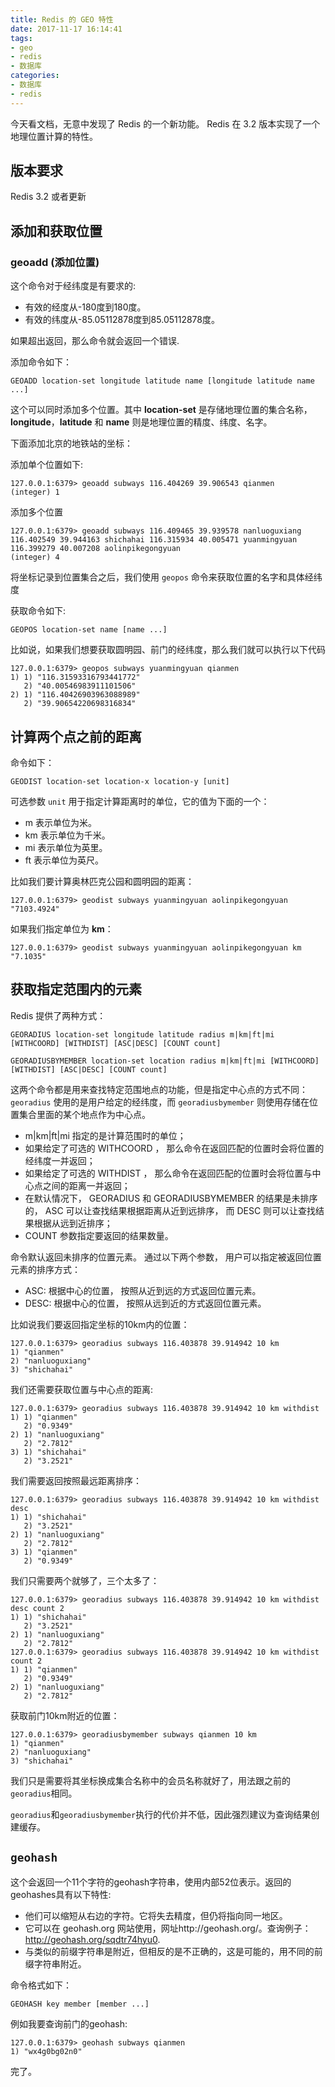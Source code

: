 ```yaml
---
title: Redis 的 GEO 特性
date: 2017-11-17 16:14:41
tags:
- geo
- redis
- 数据库
categories:
- 数据库
- redis
---
```

今天看文档，无意中发现了 Redis 的一个新功能。
Redis 在 3.2 版本实现了一个地理位置计算的特性。

## 版本要求

Redis 3.2 或者更新

## 添加和获取位置

### geoadd (添加位置)

这个命令对于经纬度是有要求的:

- 有效的经度从-180度到180度。
- 有效的纬度从-85.05112878度到85.05112878度。

如果超出返回，那么命令就会返回一个错误.

添加命令如下：

````shell
GEOADD location-set longitude latitude name [longitude latitude name ...]
````

这个可以同时添加多个位置。其中 **location-set** 是存储地理位置的集合名称，**longitude**，**latitude** 和 **name** 则是地理位置的精度、纬度、名字。

下面添加北京的地铁站的坐标：

添加单个位置如下:

````shell
127.0.0.1:6379> geoadd subways 116.404269 39.906543 qianmen
(integer) 1
````

添加多个位置

````shell
127.0.0.1:6379> geoadd subways 116.409465 39.939578 nanluoguxiang 116.402549 39.944163 shichahai 116.315934 40.005471 yuanmingyuan 116.399279 40.007208 aolinpikegongyuan
(integer) 4
````

将坐标记录到位置集合之后，我们使用 `geopos` 命令来获取位置的名字和具体经纬度

获取命令如下:

````shell
GEOPOS location-set name [name ...]
````

比如说，如果我们想要获取圆明园、前门的经纬度，那么我们就可以执行以下代码

````shell
127.0.0.1:6379> geopos subways yuanmingyuan qianmen
1) 1) "116.31593316793441772"
   2) "40.00546983911101506"
2) 1) "116.40426903963088989"
   2) "39.90654220698316834"
````

## 计算两个点之前的距离

命令如下：

````shell
GEODIST location-set location-x location-y [unit]
````

可选参数 `unit` 用于指定计算距离时的单位，它的值为下面的一个：

- m 表示单位为米。
- km 表示单位为千米。
- mi 表示单位为英里。
- ft 表示单位为英尺。

比如我们要计算奥林匹克公园和圆明园的距离：

````shell
127.0.0.1:6379> geodist subways yuanmingyuan aolinpikegongyuan
"7103.4924"
````

如果我们指定单位为 **km**：

````shell
127.0.0.1:6379> geodist subways yuanmingyuan aolinpikegongyuan km
"7.1035"
````

## 获取指定范围内的元素

Redis 提供了两种方式：

````shell
GEORADIUS location-set longitude latitude radius m|km|ft|mi [WITHCOORD] [WITHDIST] [ASC|DESC] [COUNT count]

GEORADIUSBYMEMBER location-set location radius m|km|ft|mi [WITHCOORD] [WITHDIST] [ASC|DESC] [COUNT count]
````

这两个命令都是用来查找特定范围地点的功能，但是指定中心点的方式不同：`georadius` 使用的是用户给定的经纬度，而 `georadiusbymember` 则使用存储在位置集合里面的某个地点作为中心点。

- m|km|ft|mi 指定的是计算范围时的单位；
- 如果给定了可选的 WITHCOORD ， 那么命令在返回匹配的位置时会将位置的经纬度一并返回；
- 如果给定了可选的 WITHDIST ， 那么命令在返回匹配的位置时会将位置与中心点之间的距离一并返回；
- 在默认情况下， GEORADIUS 和 GEORADIUSBYMEMBER 的结果是未排序的， ASC 可以让查找结果根据距离从近到远排序， 而 DESC 则可以让查找结果根据从远到近排序；
- COUNT 参数指定要返回的结果数量。

命令默认返回未排序的位置元素。 通过以下两个参数， 用户可以指定被返回位置元素的排序方式：
- ASC: 根据中心的位置， 按照从近到远的方式返回位置元素。
- DESC: 根据中心的位置， 按照从远到近的方式返回位置元素。

比如说我们要返回指定坐标的10km内的位置：

````shell
127.0.0.1:6379> georadius subways 116.403878 39.914942 10 km
1) "qianmen"
2) "nanluoguxiang"
3) "shichahai"
````

我们还需要获取位置与中心点的距离:

````shell
127.0.0.1:6379> georadius subways 116.403878 39.914942 10 km withdist
1) 1) "qianmen"
   2) "0.9349"
2) 1) "nanluoguxiang"
   2) "2.7812"
3) 1) "shichahai"
   2) "3.2521"
````

我们需要返回按照最远距离排序：

````shell
127.0.0.1:6379> georadius subways 116.403878 39.914942 10 km withdist desc
1) 1) "shichahai"
   2) "3.2521"
2) 1) "nanluoguxiang"
   2) "2.7812"
3) 1) "qianmen"
   2) "0.9349"
````

我们只需要两个就够了，三个太多了：

````shell
127.0.0.1:6379> georadius subways 116.403878 39.914942 10 km withdist desc count 2
1) 1) "shichahai"
   2) "3.2521"
2) 1) "nanluoguxiang"
   2) "2.7812"
127.0.0.1:6379> georadius subways 116.403878 39.914942 10 km withdist count 2
1) 1) "qianmen"
   2) "0.9349"
2) 1) "nanluoguxiang"
   2) "2.7812"
````

获取前门10km附近的位置：

````shell
127.0.0.1:6379> georadiusbymember subways qianmen 10 km
1) "qianmen"
2) "nanluoguxiang"
3) "shichahai"
````

我们只是需要将其坐标换成集合名称中的会员名称就好了，用法跟之前的`georadius`相同。

`georadius`和`georadiusbymember`执行的代价并不低，因此强烈建议为查询结果创建缓存。

## `geohash`

这个会返回一个11个字符的geohash字符串，使用内部52位表示。返回的geohashes具有以下特性:

- 他们可以缩短从右边的字符。它将失去精度，但仍将指向同一地区。
- 它可以在 geohash.org 网站使用，网址http://geohash.org/<geohash-string>。查询例子：http://geohash.org/sqdtr74hyu0.
- 与类似的前缀字符串是附近，但相反的是不正确的，这是可能的，用不同的前缀字符串附近。

命令格式如下：

````shell
GEOHASH key member [member ...]
````

例如我要查询前门的geohash:

````shell
127.0.0.1:6379> geohash subways qianmen
1) "wx4g0bg02n0"
````

完了。